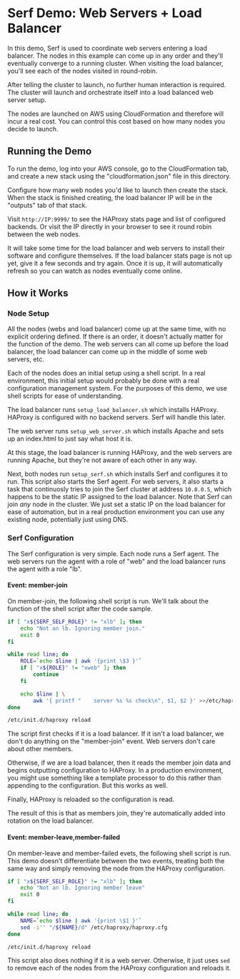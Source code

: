 # Serf Demo: Web Servers + Load Balancer

In this demo, Serf is used to coordinate web servers entering a load
balancer. The nodes in this example can come up in any order and they'll
eventually converge to a running cluster. When visiting the load balancer,
you'll see each of the nodes visited in round-robin.

After telling the cluster to launch, no further human interaction is
required. The cluster will launch and orchestrate itself into a load
balanced web server setup.

The nodes are launched on AWS using CloudFormation and therefore will
incur a real cost. You can control this cost based on how many nodes
you decide to launch.

## Running the Demo

To run the demo, log into your AWS console, go to the CloudFormation
tab, and create a new stack using the "cloudformation.json" file in this
directory.

Configure how many web nodes you'd like to launch then create the stack.
When the stack is finished creating, the load balancer IP will be in
the "outputs" tab of that stack.

Visit `http://IP:9999/` to see the HAProxy stats page and list of
configured backends. Or visit the IP directly in your browser to see
it round robin between the web nodes.

It will take some time for the load balancer and web servers to install
their software and configure themselves. If the load balancer stats page
is not up yet, give it a few seconds and try again. Once it is up, it
will automatically refresh so you can watch as nodes eventually come
online.

## How it Works

### Node Setup

All the nodes (webs and load balancer) come up at the same time, with no
explicit ordering defined. If there is an order, it doesn't actually matter
for the function of the demo. The web servers can all come up before the load
balancer, the load balancer can come up in the middle of some web servers, etc.

Each of the nodes does an initial setup using a shell script. In a real
environment, this initial setup would probably be done with a real
configuration management system. For the purposes of this demo, we use
shell scripts for ease of understanding.

The load balancer runs `setup_load_balancer.sh` which installs HAProxy.
HAProxy is configured with no backend servers. Serf will handle this later.

The web server runs `setup_web_server.sh` which installs Apache and
sets up an index.html to just say what host it is.

At this stage, the load balancer is running HAProxy, and the web servers
are running Apache, but they're not aware of each other in any way.

Next, both nodes run `setup_serf.sh` which installs Serf and configures it
to run. This script also starts the Serf agent. For web servers, it also
starts a task that continuosly tries to join the Serf cluster at address
`10.0.0.5`, which happens to be the static IP assigned to the load balancer.
Note that Serf can join _any_ node in the cluster. We just set a static IP
on the load balancer for ease of automation, but in a real production
environment you can use any existing node, potentially just using DNS.

### Serf Configuration

The Serf configuration is very simple. Each node runs a Serf agent. The
web servers run the agent with a role of "web" and the load balancer runs
the agent with a role "lb".

#### Event: member-join

On member-join, the following shell script is run. We'll talk about the
function of the shell script after the code sample.

```sh
if [ "x${SERF_SELF_ROLE}" != "xlb" ]; then
    echo "Not an lb. Ignoring member join."
    exit 0
fi

while read line; do
    ROLE=`echo $line | awk '{print \$3 }'`
    if [ "x${ROLE}" != "xweb" ]; then
        continue
    fi

    echo $line | \
        awk '{ printf "    server %s %s check\n", $1, $2 }' >>/etc/haproxy/haproxy.cfg
done

/etc/init.d/haproxy reload
```

The script first checks if it is a load balancer. If it isn't a load balancer,
we don't do anything on the "member-join" event. Web servers don't care about
other members.

Otherwise, if we are a load balancer, then it reads the member join data
and begins outputting configuration to HAProxy. In a production environment,
you might use something like a template processor to do this rather than
appending to the configuration. But this works as well.

Finally, HAProxy is reloaded so the configuration is read.

The result of this is that as members join, they're automatically added into
rotation on the load balancer.

#### Event: member-leave,member-failed

On member-leave and member-failed evets, the following shell script is run.
This demo doesn't differentiate between the two events, treating both
the same way and simply removing the node from the HAProxy configuration.

```sh
if [ "x${SERF_SELF_ROLE}" != "xlb" ]; then
    echo "Not an lb. Ignoring member leave"
    exit 0
fi

while read line; do
    NAME=`echo $line | awk '{print \$1 }'`
    sed -i'' "/${NAME}/d" /etc/haproxy/haproxy.cfg
done

/etc/init.d/haproxy reload
```

This script also does nothing if it is a web server. Otherwise, it just
uses `sed` to remove each of the nodes from the HAProxy configuration and
reloads it.
